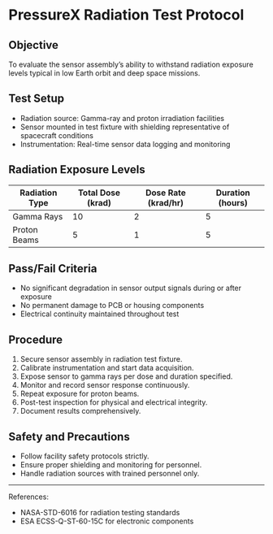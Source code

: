 # PressureX Radiation Test Protocol

## Objective

To evaluate the sensor assembly’s ability to withstand radiation exposure levels typical in low Earth orbit and deep space missions.

## Test Setup

- Radiation source: Gamma-ray and proton irradiation facilities  
- Sensor mounted in test fixture with shielding representative of spacecraft conditions  
- Instrumentation: Real-time sensor data logging and monitoring

## Radiation Exposure Levels

| Radiation Type | Total Dose (krad) | Dose Rate (krad/hr) | Duration (hours) |
|----------------|-------------------|---------------------|------------------|
| Gamma Rays     | 10                | 2                   | 5                |
| Proton Beams   | 5                 | 1                   | 5                |

## Pass/Fail Criteria

- No significant degradation in sensor output signals during or after exposure  
- No permanent damage to PCB or housing components  
- Electrical continuity maintained throughout test

## Procedure

1. Secure sensor assembly in radiation test fixture.  
2. Calibrate instrumentation and start data acquisition.  
3. Expose sensor to gamma rays per dose and duration specified.  
4. Monitor and record sensor response continuously.  
5. Repeat exposure for proton beams.  
6. Post-test inspection for physical and electrical integrity.  
7. Document results comprehensively.

## Safety and Precautions

- Follow facility safety protocols strictly.  
- Ensure proper shielding and monitoring for personnel.  
- Handle radiation sources with trained personnel only.

---

References:  
- NASA-STD-6016 for radiation testing standards  
- ESA ECSS-Q-ST-60-15C for electronic components

